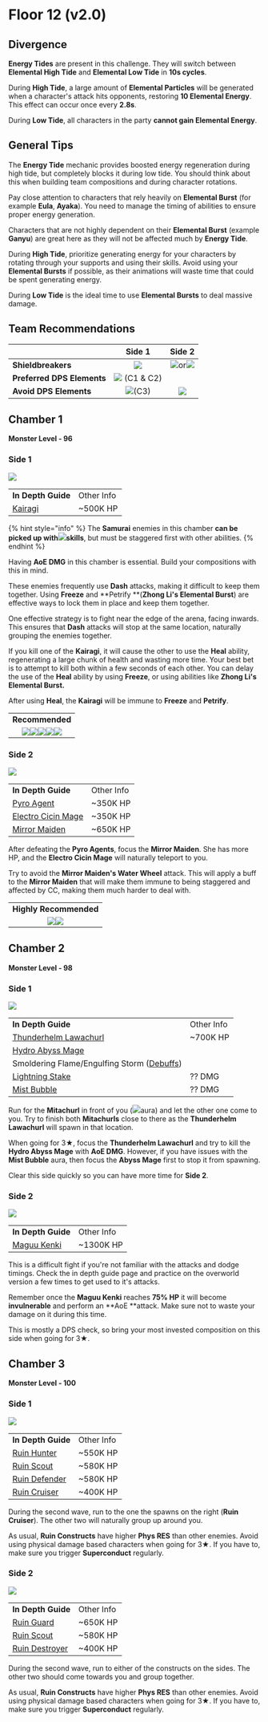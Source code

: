 # Floor 12 (v2.0)

## Divergence

**Energy Tides** are present in this challenge. They will switch between **Elemental High Tide** and **Elemental Low Tide** in **10s cycles**.

During **High Tide**, a large amount of **Elemental Particles** will be generated when a character's attack hits opponents, restoring **10 Elemental Energy**. This effect can occur once every **2.8s**.

During **Low Tide**, all characters in the party **cannot gain Elemental Energy**.

## General Tips

The **Energy Tide** mechanic provides boosted energy regeneration during high tide, but completely blocks it during low tide. You should think about this when building team compositions and during character rotations.

Pay close attention to characters that rely heavily on **Elemental Burst** (for example **Eula**, **Ayaka**). You need to manage the timing of abilities to ensure proper energy generation.

Characters that are not highly dependent on their **Elemental Burst** (example **Ganyu**) are great here as they will not be affected much by **Energy Tide**.

During **High Tide**, prioritize generating energy for your characters by rotating through your supports and using their skills. Avoid using your **Elemental Bursts** if possible, as their animations will waste time that could be spent generating energy.

During **Low Tide** is the ideal time to use **Elemental Bursts** to deal massive damage.

## Team Recommendations

|                            |                          Side 1                          |                                         Side 2                                         |
| -------------------------- | :------------------------------------------------------: | :------------------------------------------------------------------------------------: |
| **Shieldbreakers**         |        ![](../../.gitbook/assets/cryo\_small.png)        | ![](../../.gitbook/assets/pyro\_small.png)or![](../../.gitbook/assets/cryo\_small.png) |
| **Preferred DPS Elements** | ![](../../.gitbook/assets/physical\_small.png) (C1 & C2) |                                                                                        |
| **Avoid DPS Elements**     |    ![](../../.gitbook/assets/physical\_small.png)(C3)    |                     ![](../../.gitbook/assets/physical\_small.png)                     |

## Chamber 1

**Monster Level - 96**

### Side 1

![](../../.gitbook/assets/12-1-1v20.png)

|                                              |            |
| -------------------------------------------- | ---------- |
| **In Depth Guide**                           | Other Info |
| [Kairagi](../../monsters/samurai/kairagi.md) | \~500K HP  |

{% hint style="info" %}
The **Samurai** enemies in this chamber **can be picked up with**![](../../.gitbook/assets/anemo\_small.png)**skills**, but must be staggered first with other abilities.
{% endhint %}

Having **AoE DMG** in this chamber is essential. Build your compositions with this in mind.

These enemies frequently use **Dash** attacks, making it difficult to keep them together. Using **Freeze** and **Petrify **(**Zhong Li's Elemental Burst**) are effective ways to lock them in place and keep them together.

One effective strategy is to fight near the edge of the arena, facing inwards. This ensures that **Dash** attacks will stop at the same location, naturally grouping the enemies together.

If you kill one of the **Kairagi**, it will cause the other to use the **Heal** ability, regenerating a large chunk of health and wasting more time. Your best bet is to attempt to kill both within a few seconds of each other. You can delay the use of the **Heal** ability by using **Freeze**, or using abilities like **Zhong Li's Elemental Burst.**

After using **Heal**, the **Kairagi** will be immune to **Freeze** and **Petrify**.

|                                                                                                                                                                                                                                                                               |
| :---------------------------------------------------------------------------------------------------------------------------------------------------------------------------------------------------------------------------------------------------------------------------: |
|                                                                                                                                **Recommended**                                                                                                                                |
| ![](../../.gitbook/assets/ui\_avataricon\_hutao.png)![](../../.gitbook/assets/ui\_avataricon\_xiangling.png)![](../../.gitbook/assets/ui\_avataricon\_tartaglia.png)![](../../.gitbook/assets/ui\_avataricon\_eula.png)![](../../.gitbook/assets/ui\_avataricon\_zhongli.png) |

### Side 2

![](../../.gitbook/assets/12-1-2v20.png)

|                                                                  |            |
| ---------------------------------------------------------------- | ---------- |
| **In Depth Guide**                                               | Other Info |
| [Pyro Agent](../../monsters/fatui/pyro-agent.md)                 | \~350K HP  |
| [Electro Cicin Mage](../../monsters/fatui/electro-cicin-mage.md) | \~350K HP  |
| [Mirror Maiden](../../monsters/fatui/mirror-maiden.md)           | \~650K HP  |

After defeating the **Pyro Agents**, focus the **Mirror Maiden**. She has more HP, and the **Electro Cicin Mage** will naturally teleport to you.

Try to avoid the **Mirror Maiden's Water Wheel** attack. This will apply a buff to the **Mirror Maiden** that will make them immune to being staggered and affected by CC, making them much harder to deal with.

|                                                                                                         |
| :-----------------------------------------------------------------------------------------------------: |
|                                          **Highly Recommended**                                         |
| ![](../../.gitbook/assets/ui\_avataricon\_jean.png)![](../../.gitbook/assets/ui\_avataricon\_venti.png) |

## Chamber 2

**Monster Level - 98**

### Side 1

![](../../.gitbook/assets/12-2-1v20.png)

|                                                                                        |            |
| -------------------------------------------------------------------------------------- | ---------- |
| **In Depth Guide**                                                                     | Other Info |
| [Thunderhelm Lawachurl](../../monsters/hilichurls/lawachurls/thunderhelm-lawachurl.md) | \~700K HP  |
| [Hydro Abyss Mage](../../monsters/abyss-order/hydro-abyss-mage.md)                     |            |
| Smoldering Flame/Engulfing Storm ([Debuffs](../../mechanics/debuffs/))                 |            |
| [Lightning Stake](../../mechanics/auras/lightning-stake.md)                            | ?? DMG     |
| [Mist Bubble](../../mechanics/auras/mist-bubble.md)                                    | ?? DMG     |

Run for the **Mitachurl** in front of you (![](../../.gitbook/assets/pyro\_small.png)aura) and let the other one come to you. Try to finish both **Mitachurls** close to there as the **Thunderhelm Lawachurl** will spawn in that location.

When going for 3★, focus the **Thunderhelm Lawachurl** and try to kill the **Hydro Abyss Mage** with **AoE DMG**. However, if you have issues with the **Mist Bubble** aura, then focus the **Abyss Mage** first to stop it from spawning.

Clear this side quickly so you can have more time for **Side 2**.

### Side 2

![](../../.gitbook/assets/maguu-kenki.png)

|                                                   |            |
| ------------------------------------------------- | ---------- |
| **In Depth Guide**                                | Other Info |
| [Maguu Kenki](../../monsters/elites/maguu-kenki/) | \~1300K HP |

This is a difficult fight if you're not familiar with the attacks and dodge timings. Check the in depth guide page and practice on the overworld version a few times to get used to it's attacks.

Remember once the **Maguu Kenki** reaches **75% HP** it will become **invulnerable** and perform an **AoE **attack. Make sure not to waste your damage on it during this time.

This is mostly a DPS check, so bring your most invested composition on this side when going for 3★.

## Chamber 3

**Monster Level - 100**

### Side 1

![](../../.gitbook/assets/12-3-1v20.png)

|                                                                  |            |
| ---------------------------------------------------------------- | ---------- |
| **In Depth Guide**                                               | Other Info |
| [Ruin Hunter](../../monsters/ruin-constructs/ruin-hunter.md)     | \~550K HP  |
| [Ruin Scout](../../monsters/ruin-constructs/ruin-scout.md)       | \~580K HP  |
| [Ruin Defender](../../monsters/ruin-constructs/ruin-defender.md) | \~580K HP  |
| [Ruin Cruiser](../../monsters/ruin-constructs/ruin-cruiser.md)   | \~400K HP  |

During the second wave, run to the one the spawns on the right (**Ruin Cruiser**). The other two will naturally group up around you.

As usual, **Ruin Constructs** have higher **Phys RES** than other enemies. Avoid using physical damage based characters when going for 3★. If you have to, make sure you trigger **Superconduct** regularly.

### Side 2

![](../../.gitbook/assets/12-3-2v20.png)

|                                                                    |            |
| ------------------------------------------------------------------ | ---------- |
| **In Depth Guide**                                                 | Other Info |
| [Ruin Guard](../../monsters/ruin-constructs/ruin-guard.md)         | \~650K HP  |
| [Ruin Scout](../../monsters/ruin-constructs/ruin-scout.md)         | \~580K HP  |
| [Ruin Destroyer](../../monsters/ruin-constructs/ruin-destroyer.md) | \~400K HP  |

During the second wave, run to either of the constructs on the sides. The other two should come towards you and group together.

As usual, **Ruin Constructs** have higher **Phys RES** than other enemies. Avoid using physical damage based characters when going for 3★. If you have to, make sure you trigger **Superconduct** regularly.
